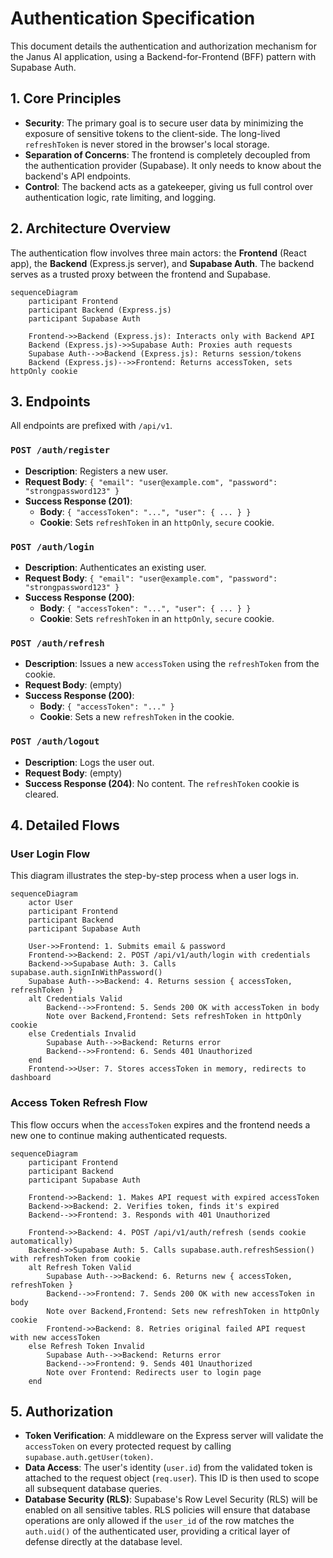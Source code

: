 # Authentication Specification

This document details the authentication and authorization mechanism for the Janus AI application, using a Backend-for-Frontend (BFF) pattern with Supabase Auth.

## 1. Core Principles

-   **Security**: The primary goal is to secure user data by minimizing the exposure of sensitive tokens to the client-side. The long-lived `refreshToken` is never stored in the browser's local storage.
-   **Separation of Concerns**: The frontend is completely decoupled from the authentication provider (Supabase). It only needs to know about the backend's API endpoints.
-   **Control**: The backend acts as a gatekeeper, giving us full control over authentication logic, rate limiting, and logging.

## 2. Architecture Overview

The authentication flow involves three main actors: the **Frontend** (React app), the **Backend** (Express.js server), and **Supabase Auth**. The backend serves as a trusted proxy between the frontend and Supabase.

```mermaid
sequenceDiagram
    participant Frontend
    participant Backend (Express.js)
    participant Supabase Auth

    Frontend->>Backend (Express.js): Interacts only with Backend API
    Backend (Express.js)->>Supabase Auth: Proxies auth requests
    Supabase Auth-->>Backend (Express.js): Returns session/tokens
    Backend (Express.js)-->>Frontend: Returns accessToken, sets httpOnly cookie
```

## 3. Endpoints

All endpoints are prefixed with `/api/v1`.

### `POST /auth/register`

-   **Description**: Registers a new user.
-   **Request Body**: `{ "email": "user@example.com", "password": "strongpassword123" }`
-   **Success Response (201)**:
    -   **Body**: `{ "accessToken": "...", "user": { ... } }`
    -   **Cookie**: Sets `refreshToken` in an `httpOnly`, `secure` cookie.

### `POST /auth/login`

-   **Description**: Authenticates an existing user.
-   **Request Body**: `{ "email": "user@example.com", "password": "strongpassword123" }`
-   **Success Response (200)**:
    -   **Body**: `{ "accessToken": "...", "user": { ... } }`
    -   **Cookie**: Sets `refreshToken` in an `httpOnly`, `secure` cookie.

### `POST /auth/refresh`

-   **Description**: Issues a new `accessToken` using the `refreshToken` from the cookie.
-   **Request Body**: (empty)
-   **Success Response (200)**:
    -   **Body**: `{ "accessToken": "..." }`
    -   **Cookie**: Sets a new `refreshToken` in the cookie.

### `POST /auth/logout`

-   **Description**: Logs the user out.
-   **Request Body**: (empty)
-   **Success Response (204)**: No content. The `refreshToken` cookie is cleared.

## 4. Detailed Flows

### User Login Flow

This diagram illustrates the step-by-step process when a user logs in.

```mermaid
sequenceDiagram
    actor User
    participant Frontend
    participant Backend
    participant Supabase Auth

    User->>Frontend: 1. Submits email & password
    Frontend->>Backend: 2. POST /api/v1/auth/login with credentials
    Backend->>Supabase Auth: 3. Calls supabase.auth.signInWithPassword()
    Supabase Auth-->>Backend: 4. Returns session { accessToken, refreshToken }
    alt Credentials Valid
        Backend-->>Frontend: 5. Sends 200 OK with accessToken in body
        Note over Backend,Frontend: Sets refreshToken in httpOnly cookie
    else Credentials Invalid
        Supabase Auth-->>Backend: Returns error
        Backend-->>Frontend: 6. Sends 401 Unauthorized
    end
    Frontend->>User: 7. Stores accessToken in memory, redirects to dashboard
```

### Access Token Refresh Flow

This flow occurs when the `accessToken` expires and the frontend needs a new one to continue making authenticated requests.

```mermaid
sequenceDiagram
    participant Frontend
    participant Backend
    participant Supabase Auth

    Frontend->>Backend: 1. Makes API request with expired accessToken
    Backend->>Backend: 2. Verifies token, finds it's expired
    Backend-->>Frontend: 3. Responds with 401 Unauthorized

    Frontend->>Backend: 4. POST /api/v1/auth/refresh (sends cookie automatically)
    Backend->>Supabase Auth: 5. Calls supabase.auth.refreshSession() with refreshToken from cookie
    alt Refresh Token Valid
        Supabase Auth-->>Backend: 6. Returns new { accessToken, refreshToken }
        Backend-->>Frontend: 7. Sends 200 OK with new accessToken in body
        Note over Backend,Frontend: Sets new refreshToken in httpOnly cookie
        Frontend->>Backend: 8. Retries original failed API request with new accessToken
    else Refresh Token Invalid
        Supabase Auth-->>Backend: Returns error
        Backend-->>Frontend: 9. Sends 401 Unauthorized
        Note over Frontend: Redirects user to login page
    end
```

## 5. Authorization

-   **Token Verification**: A middleware on the Express server will validate the `accessToken` on every protected request by calling `supabase.auth.getUser(token)`.
-   **Data Access**: The user's identity (`user.id`) from the validated token is attached to the request object (`req.user`). This ID is then used to scope all subsequent database queries.
-   **Database Security (RLS)**: Supabase's Row Level Security (RLS) will be enabled on all sensitive tables. RLS policies will ensure that database operations are only allowed if the `user_id` of the row matches the `auth.uid()` of the authenticated user, providing a critical layer of defense directly at the database level.
